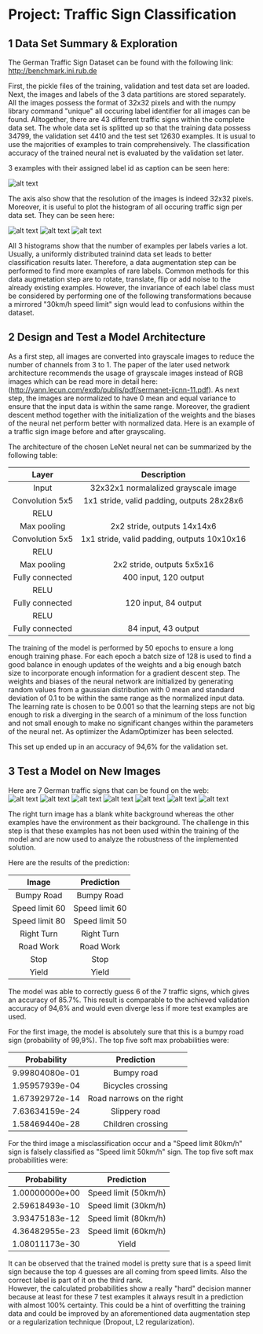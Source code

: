 # Project: Traffic Sign Classification

[//]: # (Image References)

[image1]: ./report_images/traffic_sign_examples.png "3 examples of the data set"
[image2]: ./report_images/histogram_trainingdata.png "Histogram of training data"
[image3]: ./report_images/histogram_validationdata.png "Histogram of validation data"
[image4]: ./report_images/histogram_testdata.png "Histogram of test data"
[image5]: ./test_images/bumpy_road.jpg "Bumpy Road Traffic Sign"
[image6]: ./test_images/limit60.jpg "Speed limit 60 Traffic Sign"
[image7]: ./test_images/limit80.jpg "Speed limit 80 Traffic Sign"
[image8]: ./test_images/right_turn.jpg "Right Turn Traffic Sign"
[image9]: ./test_images/road_work.jpg "Road Work Traffic Sign"
[image10]: ./test_images/stop.jpg "Stop Traffic Sign"
[image11]: ./test_images/yield.jpg "Yield Traffic Sign"

## 1 Data Set Summary & Exploration

The German Traffic Sign Dataset can be found with the following link: http://benchmark.ini.rub.de

First, the pickle files of the training, validation and test data set are loaded. Next, the images and labels of the 3 data partitions are stored separately. All the images possess the format of 32x32 pixels and with the numpy library command "unique" all occuring label identifier for all images can be found. Alltogether, there are 43 different traffic signs within the complete data set. The whole data set is splitted up so that the training data possess 34799, the validation set 4410 and the test set 12630 examples. It is usual to use the majorities of examples to train comprehensively. The classification accuracy of the trained neural net is evaluated by the validation set later.

3 examples with their assigned label id as caption can be seen here:  

![alt text][image1]

The axis also show that the resolution of the images is indeed 32x32 pixels.  
Moreover, it is useful to plot the histogram of all occuring traffic sign per data set. They can be seen here:  

![alt text][image2] ![alt text][image3] ![alt text][image4]

All 3 histograms show that the number of examples per labels varies a lot. Usually, a uniformly distributed trainind data set leads to better classification results later. Therefore, a data augmentation step can be performed to find more examples of rare labels. Common methods for this data augmetation step are to rotate, translate, flip or add noise to the already existing examples. However, the invariance of each label class must be considered by performing one of the following transformations because a mirrored "30km/h speed limit" sign would lead to confusions within the dataset.

## 2 Design and Test a Model Architecture

As a first step, all images are converted into grayscale images to reduce the number of channels from 3 to 1. The paper of the later used network architecture recommends the usage of grayscale images instead of RGB images which can be read more in detail here: (http://yann.lecun.com/exdb/publis/pdf/sermanet-ijcnn-11.pdf). As next step, the images are normalized to have 0 mean and equal variance to ensure that the input data is within the same range. Moreover, the gradient descent method together with the initialization of the weights and the biases of the neural net perform better with normalized data.
Here is an example of a traffic sign image before and after grayscaling.

The architecture of the chosen LeNet neural net can be summarized by the following table:

| Layer         		|     Description	        					| 
|:---------------------:|:---------------------------------------------:| 
| Input         		| 32x32x1 normalalized grayscale image   							| 
| Convolution 5x5     	| 1x1 stride, valid padding, outputs 28x28x6 	|
| RELU					|												|
| Max pooling	      	| 2x2 stride,  outputs 14x14x6 				|
| Convolution 5x5	    | 1x1 stride, valid padding, outputs 10x10x16      									|
| RELU					|												|
| Max pooling	      	| 2x2 stride,  outputs 5x5x16 				|
| Fully connected		| 400 input, 120 output        									|
| RELU					|												|
| Fully connected		| 120 input, 84 output        									|
| RELU					|												|
| Fully connected		| 84 input, 43 output        									|
 
The training of the model is performed by 50 epochs to ensure a long enough training phase. For each epoch a batch size of 128 is used to find a good balance in enough updates of the weights and a big enough batch size to incorporate enough information for a gradient descent step. The weights and biases of the neural network are initialized by generating random values from a gaussian distribution with 0 mean and standard deviation of 0.1 to be within the same range as the normalized input data. The learning rate is chosen to be 0.001 so that the learning steps are not big enough to risk a diverging in the search of a minimum of the loss function and not small enough to make no significant changes within the parameters of the neural net. As optimizer the AdamOptimizer has been selected.

This set up ended up in an accuracy of 94,6% for the validation set.

## 3 Test a Model on New Images

Here are 7 German traffic signs that can be found on the web:  
![alt text][image5] ![alt text][image6] ![alt text][image7] 
![alt text][image8] ![alt text][image9] ![alt text][image10] ![alt text][image11]

The right turn image has a blank white background whereas the other examples have the environment as their background. The challenge in this step is that these examples has not been used within the training of the model and are now used to analyze the robustness of the implemented solution.

Here are the results of the prediction:

| Image			        |     Prediction	        					| 
|:---------------------:|:---------------------------------------------:| 
| Bumpy Road     		| Bumpy Road  									| 
| Speed limit 60     			| Speed limit 60									|
| Speed limit 80					| Speed limit 50											|
| Right Turn	      		| Right Turn				 				|
| Road Work			| Road Work      							|
| Stop      		| Stop					 				|
| Yield			| Yield      							|

The model was able to correctly guess 6 of the 7 traffic signs, which gives an accuracy of 85.7%. This result is comparable to the achieved validation accuracy of 94,6% and would even diverge less if more test examples are used.

For the first image, the model is absolutely sure that this is a bumpy road sign (probability of 99,9%). The top five soft max probabilities were:

| Probability         	|     Prediction	        					| 
|:---------------------:|:---------------------------------------------:| 
| 9.99804080e-01         			| Bumpy road   									| 
| 1.95957939e-04     				| Bicycles crossing 										|
| 1.67392972e-14					| Road narrows on the right											|
| 7.63634159e-24	      			| Slippery road					 				|
| 1.58469440e-28				    | Children crossing      							|


For the third image a misclassification occur and a "Speed limit 80km/h" sign is falsely classified as "Speed limit 50km/h" sign. The top five soft max probabilities were:

| Probability         	|     Prediction	        					| 
|:---------------------:|:---------------------------------------------:| 
| 1.00000000e+00         			| Speed limit (50km/h)  									| 
| 2.59618493e-10     				| Speed limit (30km/h) 										|
| 3.93475183e-12					| Speed limit (80km/h)											|
| 4.36482955e-23	      			| Speed limit (60km/h)					 				|
| 1.08011173e-30				    | Yield      							|

It can be observed that the trained model is pretty sure that is a speed limit sign because the top 4 guesses are all coming from speed limits. Also the correct label is part of it on the third rank.  
However, the calculated probabilities show a really "hard" decision manner because at least for these 7 test examples it always result in a prediction with almost 100% certainty. This could be a hint of overfitting the training data and could be improved by an aforementioned data augmentation step or a regularization technique (Dropout, L2 regularization).
